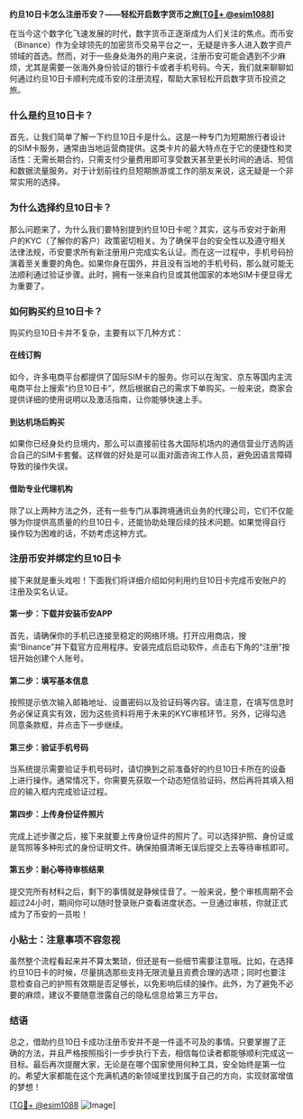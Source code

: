 **约旦10日卡怎么注册币安？——轻松开启数字货币之旅[[TG💪+ @esim1088](https://t.me/s/esim1088)]**

在当今这个数字化飞速发展的时代，数字货币正逐渐成为人们关注的焦点。而币安（Binance）作为全球领先的加密货币交易平台之一，无疑是许多人进入数字资产领域的首选。然而，对于一些身处海外的用户来说，注册币安可能会遇到不少麻烦，尤其是需要一张海外身份验证的银行卡或者手机号码。今天，我们就来聊聊如何通过约旦10日卡顺利完成币安的注册流程，帮助大家轻松开启数字货币投资之旅。

### 什么是约旦10日卡？

首先，让我们简单了解一下约旦10日卡是什么。这是一种专门为短期旅行者设计的SIM卡服务，通常由当地运营商提供。这类卡片的最大特点在于它的便捷性和灵活性：无需长期合约，只需支付少量费用即可享受数天甚至更长时间的通话、短信和数据流量服务。对于计划前往约旦短期旅游或工作的朋友来说，这无疑是一个非常实用的选择。

### 为什么选择约旦10日卡？

那么问题来了，为什么我们要特别提到约旦10日卡呢？其实，这与币安对于新用户的KYC（了解你的客户）政策密切相关。为了确保平台的安全性以及遵守相关法律法规，币安要求所有新注册用户完成实名认证。而在这一过程中，手机号码扮演着至关重要的角色。如果你身在国外，并且没有当地的手机号码，那么就可能无法顺利通过验证步骤。此时，拥有一张来自约旦或其他国家的本地SIM卡便显得尤为重要了。

### 如何购买约旦10日卡？

购买约旦10日卡并不复杂，主要有以下几种方式：

#### 在线订购
如今，许多电商平台都提供了国际SIM卡的服务。你可以在淘宝、京东等国内主流电商平台上搜索“约旦10日卡”，然后根据自己的需求下单购买。一般来说，商家会提供详细的使用说明以及激活指南，让你能够快速上手。

#### 到达机场后购买
如果你已经身处约旦境内，那么可以直接前往各大国际机场内的通信营业厅选购适合自己的SIM卡套餐。这样做的好处是可以面对面咨询工作人员，避免因语言障碍导致的操作失误。

#### 借助专业代理机构
除了以上两种方法之外，还有一些专门从事跨境通讯业务的代理公司，它们不仅能够为你提供高质量的约旦10日卡，还能协助处理后续的技术问题。如果觉得自行操作较为困难的话，不妨考虑这种方式。

### 注册币安并绑定约旦10日卡

接下来就是重头戏啦！下面我们将详细介绍如何利用约旦10日卡完成币安账户的注册及实名认证。

#### 第一步：下载并安装币安APP
首先，请确保你的手机已连接至稳定的网络环境。打开应用商店，搜索“Binance”并下载官方应用程序。安装完成后启动软件，点击右下角的“注册”按钮开始创建个人账号。

#### 第二步：填写基本信息
按照提示依次输入邮箱地址、设置密码以及验证码等内容。请注意，在填写信息时务必保证真实有效，因为这些资料将用于未来的KYC审核环节。另外，记得勾选同意条款框，并点击下一步继续。

#### 第三步：验证手机号码
当系统提示需要验证手机号码时，请切换到之前准备好的约旦10日卡所在的设备上进行操作。通常情况下，你需要先获取一个动态短信验证码，然后再将其填入相应的输入框内完成验证过程。

#### 第四步：上传身份证件照片
完成上述步骤之后，接下来就要上传身份证件的照片了。可以选择护照、身份证或是驾照等多种形式的身份证明文件。确保拍摄清晰无误后提交上去等待审核即可。

#### 第五步：耐心等待审核结果
提交完所有材料之后，剩下的事情就是静候佳音了。一般来说，整个审核周期不会超过24小时，期间你可以随时登录账户查看进度状态。一旦通过审核，你就正式成为了币安的一员啦！

### 小贴士：注意事项不容忽视

虽然整个流程看起来并不算太繁琐，但还是有一些细节需要注意哦。比如，在选择约旦10日卡的时候，尽量挑选那些支持无限流量且资费合理的选项；同时也要注意检查自己的护照有效期是否足够长，以免影响后续的操作。此外，为了避免不必要的麻烦，建议不要随意泄露自己的隐私信息给第三方平台。

### 结语

总之，借助约旦10日卡成功注册币安并不是一件遥不可及的事情。只要掌握了正确的方法，并且严格按照指引一步步执行下去，相信每位读者都能够顺利完成这一目标。最后再次提醒大家，无论是在哪个国家使用何种工具，安全始终是第一位的。希望大家都能在这个充满机遇的新领域里找到属于自己的方向，实现财富增值的梦想！

[[TG💪+ @esim1088](https://t.me/s/esim1088) ![Image](https://i.postimg.cc/4NQfJmqS/Snipaste-2025-05-13-00-14-12.png)]